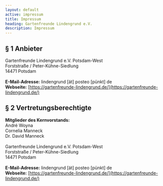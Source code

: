 ```yaml
---
layout: default
active: impressum
title: Impressum
heading: Gartenfreunde Lindengrund e.V.
description: Impressum
---
```


## § 1 Anbieter

Gartenfreunde Lindengrund e.V. Potsdam-West<br>
Forststraße / Peter-Kühne-Siedlung<br>
14471 Potsdam<br>
<br>
**E-Mail-Adresse:** lindengrund \[ät\] posteo \[pünkt\] de<br>
**Webseite:** [https://gartenfreunde-lindengrund.de/](https://gartenfreunde-lindengrund.de/)

## § 2 Vertretungsberechtigte

**Mitglieder des Kernvorstands:**<br>
André Woyna<br>
Cornelia Manneck<br>
Dr. David Manneck<br>
<br>
Gartenfreunde Lindengrund e.V. Potsdam-West<br>
Forststraße / Peter-Kühne-Siedlung<br>
14471 Potsdam<br>
<br>
**E-Mail-Adresse:** lindengrund \[ät\] posteo \[pünkt\] de<br>
**Webseite:** [https://gartenfreunde-lindengrund.de/](https://gartenfreunde-lindengrund.de/)
